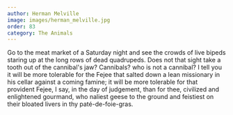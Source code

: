 ```yaml
---
author: Herman Melville
image: images/herman_melville.jpg
order: 83
category: The Animals
---
```


Go to the meat market of a Saturday night and see the crowds of live bipeds staring up at the long rows of dead quadrupeds. Does not that sight take a tooth out of the cannibal's jaw? Cannibals? who is not a cannibal? I tell you it will be more tolerable for the Fejee that salted down a lean missionary in his cellar against a coming famine; it will be more tolerable for that provident Fejee, I say, in the day of judgement, than for thee, civilized and enlightened gourmand, who naliest geese to the ground and feistiest on their bloated livers in thy paté-de-foie-gras.

